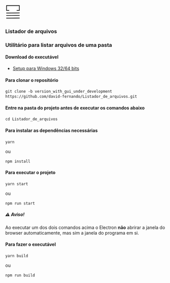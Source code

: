 <img src="public/icon.png" height="48" width="48"><br><h3>Listador de arquivos<h3>
Utilitário para listar arquivos de uma pasta
#### Download do executável
- [Setup para Windows 32/64 bits](https://drive.google.com/open?id=1Q2rpao2KLVlGkkyyDwzbkgWeF6f05-j1)
  
#### Para clonar o repositório
```
git clone -b version_with_gui_under_development https://github.com/david-fernando/Listador_de_arquivos.git
```
#### Entre na pasta do projeto antes de executar os comandos abaixo
```
cd Listador_de_arquivos 
```
#### Para instalar as dependências necessárias
```
yarn
```
ou
```
npm install
```
#### Para executar o projeto
```
yarn start
```
ou
```
npm run start
```
##### ⚠️ Aviso!
Ao executar um dos dois comandos acima o Electron **não** abrirar a janela do browser automaticamente, mas sim a janela do programa em si.

#### Para fazer o executável
```
yarn build
```
ou
```
npm run build
```
